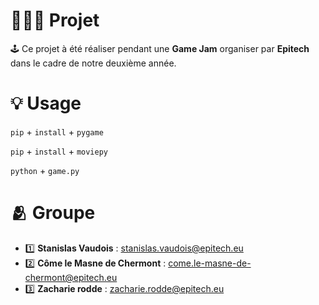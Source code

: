 # 👨🏻‍💻 Projet 

🕹️ Ce projet à été réaliser pendant une **Game Jam** organiser par **Epitech** dans le cadre de notre deuxième année.

# 💡 Usage

`pip` + `install` + `pygame`

`pip` + `install` + `moviepy`

`python` + `game.py`

# 🫂 Groupe

- 1️⃣ **Stanislas Vaudois** : stanislas.vaudois@epitech.eu
- 2️⃣ **Côme le Masne de Chermont** : come.le-masne-de-chermont@epitech.eu
- 3️⃣ **Zacharie rodde** : zacharie.rodde@epitech.eu